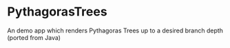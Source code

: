 # PythagorasTrees
An demo app which renders Pythagoras Trees up to a desired branch depth (ported from Java)
